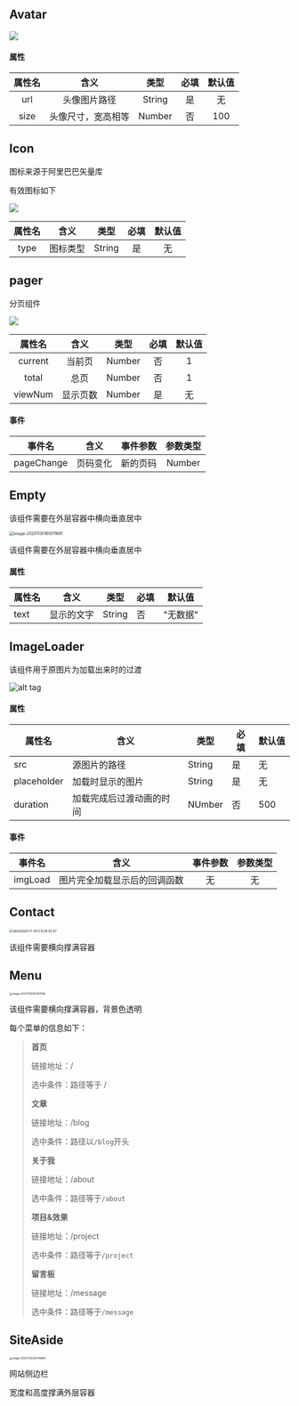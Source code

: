 ## Avatar

![](http://mdrs.yuanjin.tech/img/20201130153821.png)

#### 属性

| 属性名 |        含义        |  类型  | 必填 | 默认值 |
| :----: | :----------------: | :----: | :--: | :----: |
|  url   |    头像图片路径    | String |  是  |   无   |
|  size  | 头像尺寸，宽高相等 | Number |  否  |  100   |



## Icon

图标来源于阿里巴巴矢量库	

有效图标如下

![](http://mdrs.yuanjin.tech/img/20201130155542.jpg)

| 属性名 |   含义   |  类型  | 必填 | 默认值 |
| :----: | :------: | :----: | :--: | :----: |
|  type  | 图标类型 | String |  是  |   无   |



## pager

分页组件

![](C:\Users\MI\AppData\Roaming\Typora\typora-user-images\1624243065821.png)

| 属性名  |   含义   |  类型  | 必填 | 默认值 |
| :-----: | :------: | :----: | :--: | :----: |
| current |  当前页  | Number |  否  |   1    |
|  total  |   总页   | Number |  否  |   1    |
| viewNum | 显示页数 | Number |  是  |   无   |

#### 事件

|   事件名   |   含义   | 事件参数 | 参数类型 |
| :--------: | :------: | :------: | :------: |
| pageChange | 页码变化 | 新的页码 |  Number  |



## Empty 

该组件需要在外层容器中横向垂直居中

<img src="http://mdrs.yuanjin.tech/img/20201130165011.png" alt="image-20201130165011681" style="zoom:50%;" />

该组件需要在外层容器中横向垂直居中

#### 属性

| 属性名 | 含义       | 类型   | 必填 | 默认值   |
| ------ | ---------- | ------ | ---- | -------- |
| text   | 显示的文字 | String | 否   | "无数据" |



## ImageLoader

该组件用于原图片为加载出来时的过渡

![alt tag](http://mdrs.yuanjin.tech/img/20201115132049.gif)

#### 属性

| 属性名      | 含义                     | 类型   | 必填 | 默认值 |
| ----------- | ------------------------ | ------ | ---- | ------ |
| src         | 源图片的路径             | String | 是   | 无     |
| placeholder | 加载时显示的图片         | String | 是   | 无     |
| duration    | 加载完成后过渡动画的时间 | NUmber | 否   | 500    |

#### 事件

| 事件名  |             含义             | 事件参数 | 参数类型 |
| :-----: | :--------------------------: | :------: | :------: |
| imgLoad | 图片完全加载显示后的回调函数 |    无    |    无    |



## Contact

<img src="http://mdrs.yuanjin.tech/img/20201130165641.gif" alt="iShot2020-11-30下午04.55.47" style="zoom:40%;" />

该组件需要横向撑满容器



## Menu

<img src="http://mdrs.yuanjin.tech/img/20201130195147.png" alt="image-20201130195147086" style="zoom:33%;" />

该组件需要横向撑满容器，背景色透明

每个菜单的信息如下：

> **首页**
>
> 链接地址：/
>
> 选中条件：路径等于 /
>
> **文章**
>
> 链接地址：/blog
>
> 选中条件：路径以`/blog`开头
>
> **关于我**
>
> 链接地址：/about
>
> 选中条件：路径等于`/about`
>
> **项目&效果**
>
> 链接地址：/project
>
> 选中条件：路径等于`/project`
>
> **留言板**
>
> 链接地址：/message
>
> 选中条件：路径等于`/message`



## SiteAside

<img src="http://mdrs.yuanjin.tech/img/20201130200148.png" alt="image-20201130200148681" style="zoom:33%;" />

网站侧边栏

宽度和高度撑满外层容器
